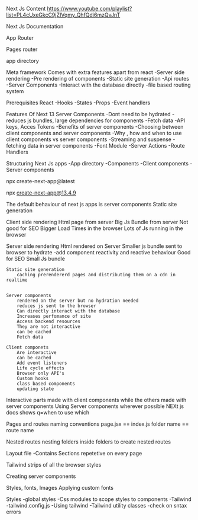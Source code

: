 Next Js Content
https://www.youtube.com/playlist?list=PL4cUxeGkcC9jZIVqmy_QhfQdi6mzQvJnT

Next Js Documentation

App Router

Pages router


app directory

Meta framework
Comes with extra features apart from react
    -Server side rendering
    -Pre rendering of components
    -Static site generation
    -Api routes
    -Server Components
    -Interact with the database directly
    -file based routing system

Prerequisites
    React
        -Hooks
        -States
        -Props 
        -Event handlers

Features Of Next 13
    Server Components
        -Dont need to be hydrated
        -reduces js bundles, large dependencies for components
        -Fetch data
        -API keys, Acces Tokens
        -Benefits of server components
        -Choosing between client components and server components
        -Why , how and when to use client components vs server components
        -Streaming and suspense
        -fetching data in server components
        -Font Module
        -Server Actions
        -Route Handlers

Structuring Next Js apps
    -App directory
        -Components
            -Client components
            -Server components

npx create-next-app@latest

npx create-next-app@13.4.9



The default behaviour of next js apps is server components
Static site generation

Client side rendering
    Html page from server
    Big Js Bundle from server
    Not good for SEO
    Bigger Load Times in the browser
    Lots of Js running in the browser

Server side rendering
    Html rendered on Server 
    Smaller js bundle sent to browser to hydrate 
            -add component reactivity and reactive behaviour
    Good for SEO
    Small Js bundle

    Static site generation
        caching prerendererd pages and distributing them on a cdn in realtime
    

    Server components
        rendered on the server but no hydration needed
        reduces js sent to the browser
        Can directly interact with the database
        Increases perfomance of site
        Access backend resources
        They are not interactive
        can be cached
        Fetch data

    Client componets
        Are interactive
        can be cached
        Add event listeners
        Life cycle effects
        Browser only API's
        Custom hooks
        class based components
        updating state

Interactive parts made with client components while the others made with server components
Using Server components wherever possible
    NEXt js docs shows q=when to use which


Pages and routes
naming conventions
    page.jsx == index.js
    folder name == route name

Nested routes
    nesting folders inside folders to create nested routes


Layout file
    -Contains Sections repetetive on every page

Tailwind strips of all the browser styles

Creating server components

Styles, fonts, Images
Applying custom fonts

Styles
    -global styles
    -Css modules to scope styles to components
    -Tailwind
        -tailwind.config.js
        -Using tailwind
        -Tailwind utility classes
        -check on sntax errors  